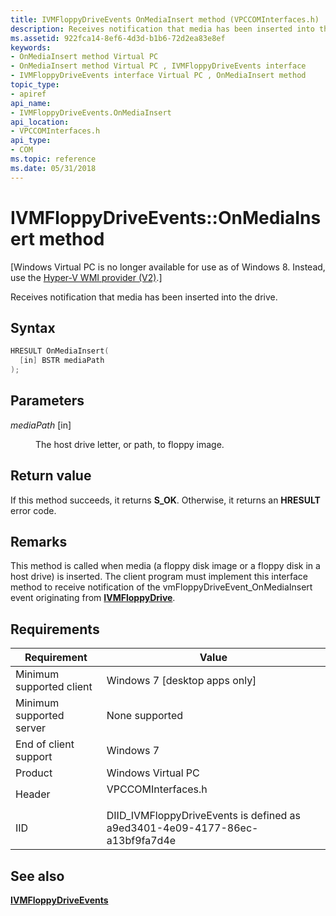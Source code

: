 ```yaml
---
title: IVMFloppyDriveEvents OnMediaInsert method (VPCCOMInterfaces.h)
description: Receives notification that media has been inserted into the drive.
ms.assetid: 922fca14-8ef6-4d3d-b1b6-72d2ea83e8ef
keywords:
- OnMediaInsert method Virtual PC
- OnMediaInsert method Virtual PC , IVMFloppyDriveEvents interface
- IVMFloppyDriveEvents interface Virtual PC , OnMediaInsert method
topic_type:
- apiref
api_name:
- IVMFloppyDriveEvents.OnMediaInsert
api_location:
- VPCCOMInterfaces.h
api_type:
- COM
ms.topic: reference
ms.date: 05/31/2018
---
```


# IVMFloppyDriveEvents::OnMediaInsert method

\[Windows Virtual PC is no longer available for use as of Windows 8. Instead, use the [Hyper-V WMI provider (V2)](/windows/desktop/HyperV_v2/windows-virtualization-portal).\]

Receives notification that media has been inserted into the drive.

## Syntax


```C++
HRESULT OnMediaInsert(
  [in] BSTR mediaPath
);
```



## Parameters

<dl> <dt>

*mediaPath* \[in\]
</dt> <dd>

The host drive letter, or path, to floppy image.

</dd> </dl>

## Return value

If this method succeeds, it returns **S\_OK**. Otherwise, it returns an **HRESULT** error code.

## Remarks

This method is called when media (a floppy disk image or a floppy disk in a host drive) is inserted. The client program must implement this interface method to receive notification of the vmFloppyDriveEvent\_OnMediaInsert event originating from [**IVMFloppyDrive**](ivmfloppydrive.md).

## Requirements



| Requirement | Value |
|-------------------------------------|-----------------------------------------------------------------------------------------------|
| Minimum supported client<br/> | Windows 7 \[desktop apps only\]<br/>                                                    |
| Minimum supported server<br/> | None supported<br/>                                                                     |
| End of client support<br/>    | Windows 7<br/>                                                                          |
| Product<br/>                  | Windows Virtual PC<br/>                                                                 |
| Header<br/>                   | <dl> <dt>VPCCOMInterfaces.h</dt> </dl> |
| IID<br/>                      | DIID\_IVMFloppyDriveEvents is defined as a9ed3401-4e09-4177-86ec-a13bf9fa7d4e<br/>      |



## See also

<dl> <dt>

[**IVMFloppyDriveEvents**](ivmfloppydriveevents.md)
</dt> </dl>

 

